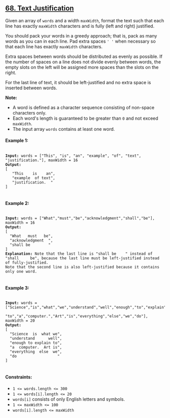 ## [68. Text Justification](https://leetcode.com/problems/text-justification/)

Given an array of `words` and a width `maxWidth`, format the text such that each line has exactly `maxWidth` characters and is fully (left and right) justified.

You should pack your words in a greedy approach; that is, pack as many words as you can in each line. Pad extra spaces `' '` when necessary so that each line has exactly `maxWidth` characters.

Extra spaces between words should be distributed as evenly as possible. If the number of spaces on a line does not divide evenly between words, the empty slots on the left will be assigned more spaces than the slots on the right.

For the last line of text, it should be left-justified and no extra space is inserted between words.

**Note:**

-   A word is defined as a character sequence consisting of non-space characters only.
-   Each word's length is guaranteed to be greater than `0` and not exceed `maxWidth`.
-   The input array `words` contains at least one word.

#### Example 1:

<pre>
<code>
<strong>Input:</strong> words = ["This", "is", "an", "example", "of", "text", "justification."], maxWidth = 16
<strong>Output:</strong>
[
   "This    is    an",
   "example  of text",
   "justification.  "
]
</code>
</pre>

#### Example 2:

<pre>
<code>
<strong>Input:</strong> words = ["What","must","be","acknowledgment","shall","be"], maxWidth = 16
<strong>Output:</strong>
[
  "What   must   be",
  "acknowledgment  ",
  "shall be        "
]
<strong>Explanation:</strong> Note that the last line is "shall be    " instead of "shall     be", because the last line must be left-justified instead of fully-justified.
Note that the second line is also left-justified because it contains only one word.
</code>
</pre>

#### Example 3:

<pre>
<code>
<strong>Input:</strong> words = ["Science","is","what","we","understand","well","enough","to","explain",
         "to","a","computer.","Art","is","everything","else","we","do"], maxWidth = 20
<strong>Output:</strong>
[
  "Science  is  what we",
  "understand      well",
  "enough to explain to",
  "a  computer.  Art is",
  "everything  else  we",
  "do                  "
]
</code>
</pre>

#### Constraints:

-   `1 <= words.length <= 300`
-   `1 <= words[i].length <= 20`
-   `words[i]` consists of only English letters and symbols.
-   `1 <= maxWidth <= 100`
-   `words[i].length <= maxWidth`
